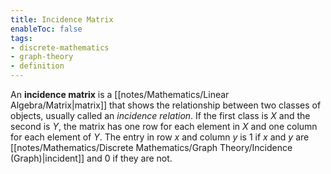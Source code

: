```yaml
---
title: Incidence Matrix
enableToc: false
tags: 
- discrete-mathematics
- graph-theory
- definition
---
```

An **incidence matrix** is a [[notes/Mathematics/Linear Algebra/Matrix|matrix]] that shows the relationship between two classes of objects, usually called an *incidence relation*. If the first class is $X$ and the second is $Y$, the matrix has one row for each element in $X$ and one column for each element of $Y$. The entry in row $x$ and column $y$ is $1$ if $x$ and $y$ are [[notes/Mathematics/Discrete Mathematics/Graph Theory/Incidence (Graph)|incident]] and $0$ if they are not.

